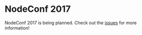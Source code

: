 # NodeConf 2017

NodeConf 2017 is being planned. Check out the [issues](https://github.com/nodeconf/Adventure-UNCONF/issues) for more information!
